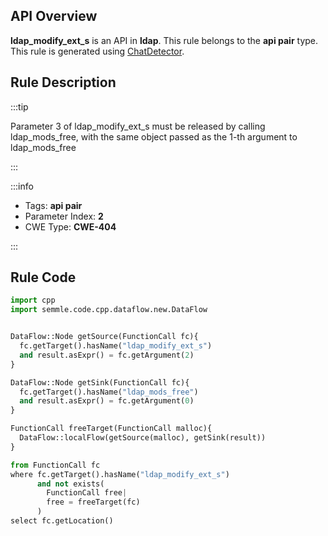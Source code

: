 ---
---


## API Overview
**ldap_modify_ext_s** is an API in **ldap**. This rule belongs to the **api pair** type. This rule is generated using [ChatDetector](../../tools/ChatDetector).
## Rule Description

:::tip

Parameter 3 of ldap_modify_ext_s must be released by calling ldap_mods_free, with the same object passed as the 1-th argument to ldap_mods_free

:::

:::info

- Tags: **api pair**
- Parameter Index: **2**
- CWE Type: **CWE-404**

:::

## Rule Code
```python
import cpp
import semmle.code.cpp.dataflow.new.DataFlow


DataFlow::Node getSource(FunctionCall fc){
  fc.getTarget().hasName("ldap_modify_ext_s")
  and result.asExpr() = fc.getArgument(2)
}

DataFlow::Node getSink(FunctionCall fc){
  fc.getTarget().hasName("ldap_mods_free")
  and result.asExpr() = fc.getArgument(0)
}

FunctionCall freeTarget(FunctionCall malloc){
  DataFlow::localFlow(getSource(malloc), getSink(result))
}

from FunctionCall fc
where fc.getTarget().hasName("ldap_modify_ext_s")
      and not exists(
        FunctionCall free| 
        free = freeTarget(fc)
      )
select fc.getLocation()
```